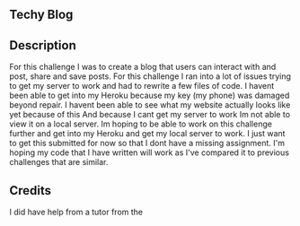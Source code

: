 ## Techy Blog

## Description
For this challenge  I was to create a blog that users can interact with and post, share and save posts.
For this challenge I ran into a lot of issues trying to get my server to work and had to rewrite a few files of code. 
I havent been able to get into my Heroku because my key (my phone) was damaged beyond repair. I havent been able to see what my website actually looks like yet because of this
And because I cant get my server to work Im not able to view it on a local server. Im hoping to be able to work on this challenge further and get into my Heroku and get my local server to work.
I just want to get this submitted for now so that I dont have a missing assignment. 
I'm hoping my code that I have written will work as I've compared it to previous challenges that are similar. 

## Credits 
I did have help from a tutor from the 
